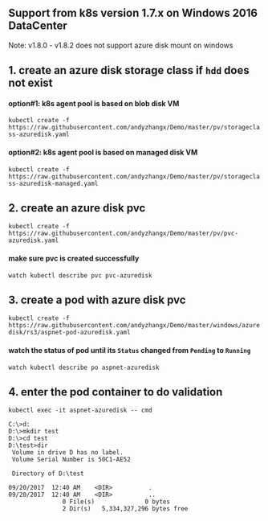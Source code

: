## Support from k8s version 1.7.x on Windows 2016 DataCenter
Note: v1.8.0 - v1.8.2 does not support azure disk mount on windows

## 1. create an azure disk storage class if `hdd` does not exist
#### option#1: k8s agent pool is based on blob disk VM
```kubectl create -f https://raw.githubusercontent.com/andyzhangx/Demo/master/pv/storageclass-azuredisk.yaml```

#### option#2: k8s agent pool is based on managed disk VM
```kubectl create -f https://raw.githubusercontent.com/andyzhangx/Demo/master/pv/storageclass-azuredisk-managed.yaml```

## 2. create an azure disk pvc
```kubectl create -f https://raw.githubusercontent.com/andyzhangx/Demo/master/pv/pvc-azuredisk.yaml```

#### make sure pvc is created successfully
```watch kubectl describe pvc pvc-azuredisk```

## 3. create a pod with azure disk pvc
```kubectl create -f https://raw.githubusercontent.com/andyzhangx/Demo/master/windows/azuredisk/rs3/aspnet-pod-azuredisk.yaml```

#### watch the status of pod until its `Status` changed from `Pending` to `Running`
```watch kubectl describe po aspnet-azuredisk```

## 4. enter the pod container to do validation
```kubectl exec -it aspnet-azuredisk -- cmd```

```
C:\>d:
D:\>mkdir test
D:\>cd test
D:\test>dir
 Volume in drive D has no label.
 Volume Serial Number is 50C1-AE52

 Directory of D:\test

09/20/2017  12:40 AM    <DIR>          .
09/20/2017  12:40 AM    <DIR>          ..
               0 File(s)              0 bytes
               2 Dir(s)   5,334,327,296 bytes free
```



